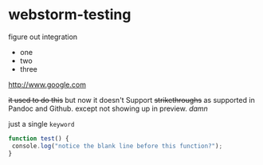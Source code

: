 webstorm-testing
================

figure out integration


* one
* two
* three

http://www.google.com


~~it used to do this~~ but now it doesn't
Support ~~strikethroughs~~ as supported in Pandoc and Github.
except not showing up in preview. _damn_

just a single `keyword`

```javascript
function test() {
 console.log("notice the blank line before this function?");
}
```
